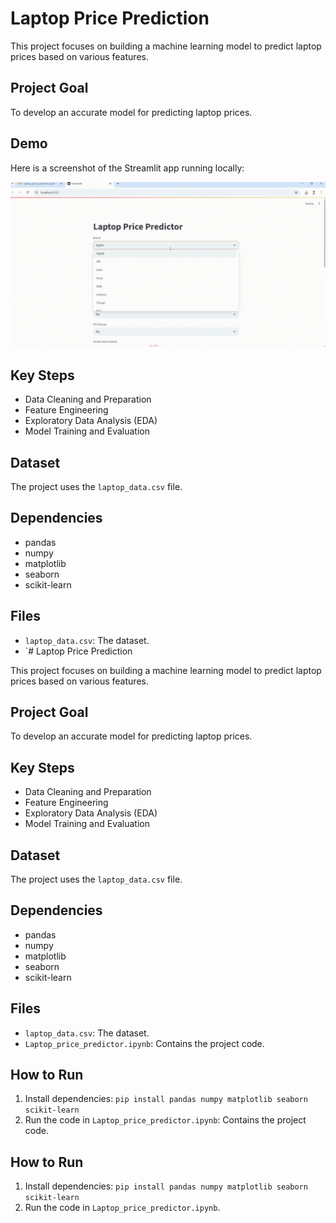 # Laptop Price Prediction

This project focuses on building a machine learning model to predict laptop prices based on various features.

## Project Goal

To develop an accurate model for predicting laptop prices.

## Demo

Here is a screenshot of the Streamlit app running locally:

![Alt text](https://github.com/sandeshinsights/Linear-Regression-Model-for-Laptop-Price-Prediction/blob/1ce6610241a795322f5ae7955af7f14f38029cb6/LPP.gif)



## Key Steps

*   Data Cleaning and Preparation
*   Feature Engineering
*   Exploratory Data Analysis (EDA)
*   Model Training and Evaluation

## Dataset

The project uses the `laptop_data.csv` file.


## Dependencies

*   pandas
*   numpy
*   matplotlib
*   seaborn
*   scikit-learn

## Files

*   `laptop_data.csv`: The dataset.
*   `# Laptop Price Prediction

This project focuses on building a machine learning model to predict laptop prices based on various features.

## Project Goal

To develop an accurate model for predicting laptop prices.

## Key Steps

*   Data Cleaning and Preparation
*   Feature Engineering
*   Exploratory Data Analysis (EDA)
*   Model Training and Evaluation

## Dataset

The project uses the `laptop_data.csv` file.

## Dependencies

*   pandas
*   numpy
*   matplotlib
*   seaborn
*   scikit-learn


## Files

*   `laptop_data.csv`: The dataset.
*   `Laptop_price_predictor.ipynb`: Contains the project code.


## How to Run

1.  Install dependencies: `pip install pandas numpy matplotlib seaborn scikit-learn `
2.  Run the code in `Laptop_price_predictor.ipynb`:  Contains the project code.


## How to Run

1.  Install dependencies: `pip install pandas numpy matplotlib seaborn scikit-learn `
2.  Run the code in `Laptop_price_predictor.ipynb`.
